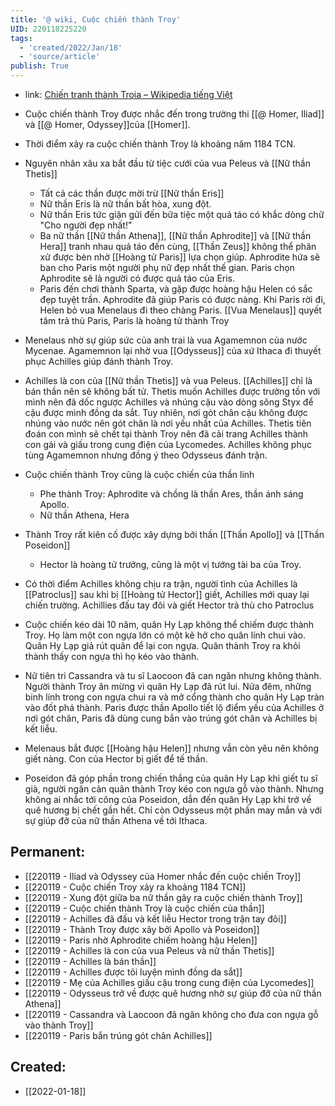 ```yaml
---
title: '@ wiki, Cuộc chiến thành Troy'
UID: 220118225220
tags:
  - 'created/2022/Jan/18'
  - 'source/article'
publish: True
---
```

- link: [Chiến tranh thành Troia – Wikipedia tiếng Việt](https://vi.wikipedia.org/wiki/Chi%E1%BA%BFn_tranh_th%C3%A0nh_Troia)

- Cuộc chiến thành Troy được nhắc đến trong trường thi [[@ Homer, Iliad]]  và [[@ Homer, Odyssey]]của [[Homer]].
- Thời điểm xảy ra cuộc chiến thành Troy là khoảng năm 1184 TCN.
- Nguyên nhân xâu xa bắt đầu từ tiệc cưới của vua Peleus và [[Nữ thần Thetis]]
	- Tất cả các thần được mời trừ [[Nữ thần Eris]]
	- Nữ thần Eris là nữ thần bất hòa, xung đột.
	- Nữ thần Eris tức giận gửi đến bữa tiệc một quả táo có khắc dòng chữ "Cho người đẹp nhất!"
	- Ba nữ thần [[Nữ thần Athena]], [[Nữ thần Aphrodite]] và [[Nữ thần Hera]] tranh nhau quả táo đến cùng, [[Thần Zeus]] không thể phân xử được bèn nhờ [[Hoàng tử Paris]] lựa chọn giúp. Aphrodite hứa sẽ ban cho Paris một người phụ nữ đẹp nhất thế gian. Paris chọn Aphrodite sẽ là người có được quả táo của Eris.
	- Paris đến chơi thành Sparta, và gặp được hoàng hậu Helen có sắc đẹp tuyệt trần. Aphrodite đã giúp Paris có được nàng. Khi Paris rời đi, Helen bỏ vua Menelaus đi theo chàng Paris. [[Vua Menelaus]] quyết tâm trả thù Paris, Paris là hoàng tử thành Troy
- Menelaus nhờ sự giúp sức của anh trai là vua Agamemnon của nước Mycenae. Agamemnon lại nhờ vua [[Odysseus]] của xứ Ithaca đi thuyết phục Achilles giúp đánh thành Troy.
- Achilles là con của [[Nữ thần Thetis]] và vua Peleus. [[Achilles]] chỉ là bán thần nên sẽ không bất tử. Thetis muốn Achilles được trường tồn với mình nên đã dốc ngược Achilles và nhúng cậu vào dòng sông Styx để cậu được mình đồng da sắt. Tuy nhiên, nơi gót chân cậu không được nhúng vào nước nên gót chân là nơi yếu nhất của Achilles. Thetis tiên đoán con mình sẽ chết tại thành Troy nên đã cải trang Achilles thành con gái và giấu trong cung điện của Lycomedes. Achilles không phục tùng Agamemnon nhưng đồng ý theo Odysseus đánh trận.
- Cuộc chiến thành Troy cũng là cuộc chiến của thần linh
	- Phe thành Troy: Aphrodite và chồng là thần Ares, thần ánh sáng Apollo.
	- Nữ thần Athena, Hera
- Thành Troy rất kiên cố được xây dựng bởi thần [[Thần Apollo]] và [[Thần Poseidon]]
	- Hector là hoàng tử trưởng, cũng là một vị tướng tài ba của Troy.
- Có thời điểm Achilles không chịu ra trận, người tình của Achilles là [[Patroclus]] sau khi bị [[Hoàng tử Hector]] giết, Achilles mới quay lại chiến trường. Achillies đấu tay đôi và giết Hector trả thù cho Patroclus
- Cuộc chiến kéo dài 10 năm, quân Hy Lạp không thể chiếm được thành Troy. Họ làm một con ngựa lớn có một kẽ hở cho quân lính chui vào. Quân Hy Lạp giả rút quân để lại con ngựa. Quân thành Troy ra khỏi thành thấy con ngựa thì họ kéo vào thành. 
- Nữ tiên tri Cassandra và tu sĩ Laocoon đã can ngăn nhưng không thành. Người thành Troy ăn mừng vì quân Hy Lạp đã rút lui. Nửa đêm, những binh lính trong con ngựa chui ra và mở cổng thành cho quân Hy Lạp tràn vào đốt phá thành. Paris được thần Apollo tiết lộ điểm yếu của Achilles ở nơi gót chân, Paris đã dùng cung bắn vào trúng gót chân và Achilles bị kết liễu.
- Melenaus bắt được [[Hoàng hậu Helen]] nhưng vẫn còn yêu nên không giết nàng. Con của Hector bị giết để tế thần.
- Poseidon đã góp phần trong chiến thắng của quân Hy Lạp khi giết tu sĩ già, người ngăn cản quân thành Troy kéo con ngựa gỗ vào thành. Nhưng không ai nhắc tới công của Poseidon, dẫn đến quân Hy Lạp khi trở về quê hương bị chết gần hết. Chỉ còn Odysseus một phần may mắn và với sự giúp đỡ của nữ thần Athena về tới Ithaca.

## Permanent:
- [[220119 - Iliad và Odyssey của Homer nhắc đến cuộc chiến Troy]]
- [[220119 - Cuộc chiến Troy xảy ra khoảng 1184 TCN]]
- [[220119 - Xung đột giữa ba nữ thần gây ra cuộc chiến thành Troy]]
- [[220119 - Cuộc chiến thành Troy là cuộc chiến của thần]]
- [[220119 - Achilles đã đấu và kết liễu Hector trong trận tay đôi]]
- [[220119 - Thành Troy được xây bởi Apollo và Poseidon]]
- [[220119 - Paris nhờ Aphrodite chiếm hoàng hậu Helen]]
- [[220119 - Achilles là con của vua Peleus và nữ thần Thetis]]
- [[220119 - Achilles là bán thần]]
- [[220119 - Achilles được tôi luyện mình đồng da sắt]]
- [[220119 - Mẹ của Achilles giấu cậu trong cung điện của Lycomedes]]
- [[220119 - Odysseus trở về được quê hương nhờ sự giúp đỡ của nữ thần Athena]]
- [[220119 - Cassandra và Laocoon đã ngăn không cho đưa con ngựa gỗ vào thành Troy]]
- [[220119 - Paris bắn trúng gót chân Achilles]]

## Created:
- [[2022-01-18]]
